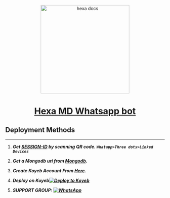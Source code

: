 <p align="center">  
  <a href="https://citel.vercel.app/">
    <img alt="hexa docs"height="280" src="https://user-images.githubusercontent.com/116909259/209131000-b70b84c6-9a17-48cd-81cf-5966081d8ee1.jpg">
    <h1 align="center">Hexa MD Whatsapp bot</h1>
  </a>
</p>

## Deployment Methods
---
1. ***Get [SESSION-ID](https://replit.com/@astromdqr/Astro-MD5?output%20only=1&lite=1#index.js) by scanning QR code. `Whatapp>Three dots>Linked Devices`***
2. ***Get a Mongodb uri from [Mongodb](https://api.clever-cloud.com/v2/sessions/signup).***
3. ***Create Koyeb Account From [Here](https://app.koyeb.com/auth/signin).***
4. ***Deploy on Koyeb[![Deploy to Koyeb](https://www.koyeb.com/static/images/deploy/button.svg)](https://tinyurl.com/Hexa-Md)***

5. ***SUPPORT GROUP: <a href="https://chat.whatsapp.com/FfGKEgaNAg9CE10iPWUq75"><img alt="WhatsApp" src="https://camo.githubusercontent.com/2157131829ac512183ee8f8b6c6f803688a4cc66a2e686602844e80478401a7c/68747470733a2f2f696d672e736869656c64732e696f2f62616467652f4a6f696e2047726f75702d3235443336363f7374796c653d666f722d7468652d6261646765266c6f676f3d7768617473617070266c6f676f436f6c6f723d7768697465"/></a>***
